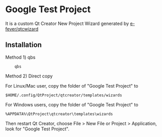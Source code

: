 Google Test Project
=============================

It is a custom Qt Creator New Project Wizard generated by [e-fever/qtcwizard](https://github.com/e-fever/qtcwizard)

Installation 
------------

Method 1) qbs

```
    qbs
```

Method 2) Direct copy

For Linux/Mac user, copy the folder of "Google Test Project" to 

```
$HOME/.config/QtProject/qtcreator/templates/wizards
```

For Windows users, copy the folder of "Google Test Project" to 

```
%APPDATA%\QtProject\qtcreator\templates\wizards 
```

Then restart Qt Creator, choose File > New File or Project > Application, look for "Google Test Project".